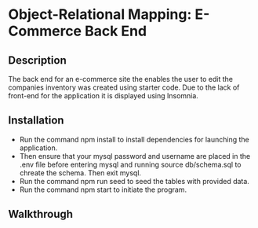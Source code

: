 # Object-Relational Mapping: E-Commerce Back End

## Description
The back end for an e-commerce site the enables the user to edit the companies inventory was created using starter code. Due to the lack of front-end for the application it is displayed using Insomnia.

## Installation
* Run the command npm install to install dependencies for launching the application. 
* Then ensure that your mysql password and username are placed in the .env file before entering mysql and running source db/schema.sql to chreate the schema. Then exit mysql.
* Run the command npm run seed to seed the tables with provided data.
* Run the command npm start to initiate the program.

## Walkthrough

